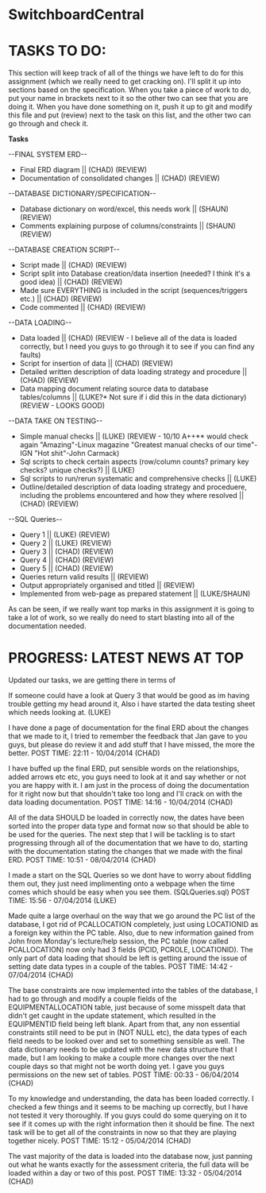 SwitchboardCentral
===============

TASKS TO DO: 
===============
This section will keep track of all of the things we have left to do for this assignment (which we really need to get cracking on). I'll split it up into sections based on the specification. When you take a piece of work to do, put your name in brackets next to it so the other two can see that you are doing it. When you have done something on it, push it up to git and modify this file and put (review) next to the task on this list, and the other two can go through and check it. 

__Tasks__

--FINAL SYSTEM ERD-- 
  * Final ERD diagram || (CHAD) (REVIEW)
  * Documentation of consolidated changes || (CHAD) (REVIEW)
  
--DATABASE DICTIONARY/SPECIFICATION-- 
  * Database dictionary on word/excel, this needs work || (SHAUN) (REVIEW)
  * Comments explaining purpose of columns/constraints || (SHAUN) (REVIEW)

--DATABASE CREATION SCRIPT--
  * Script made || (CHAD) (REVIEW)
  * Script split into Database creation/data insertion (needed? I think it's a good idea) || (CHAD) (REVIEW)
  * Made sure EVERYTHING is included in the script (sequences/triggers etc.) || (CHAD) (REVIEW)
  * Code commented || (CHAD) (REVIEW)

--DATA LOADING--
  * Data loaded || (CHAD) (REVIEW - I believe all of the data is loaded correctly, but I need you guys to go through it to see if you can find any faults)
  * Script for insertion of data || (CHAD) (REVIEW)
  * Detailed written description of data loading strategy and procedure || (CHAD) (REVIEW)
  * Data mapping document relating source data to database tables/columns || (LUKE?* Not sure if i did this in the data dictionary) (REVIEW - LOOKS GOOD)
  
--DATA TAKE ON TESTING-- 
  * Simple manual checks || (LUKE) (REVIEW - 10/10 A++** would check again "Amazing"-Linux magazine "Greatest manual checks of our time"-IGN "Hot shit"-John Carmack)
  * Sql scripts to check certain aspects (row/column counts? primary key checks? unique checks?) || (LUKE)
  * Sql scripts to run/rerun systematic and comprehensive checks || (LUKE)
  * Outline/detailed description of data loading strategy and proceduere, including the problems encountered and how they where resolved || (CHAD) (REVIEW)

--SQL Queries--
  * Query 1 || (LUKE) (REVIEW)
  * Query 2 || (LUKE) (REVIEW)
  * Query 3 || (CHAD) (REVIEW)
  * Query 4 || (CHAD) (REVIEW)
  * Query 5 || (CHAD) (REVIEW)
  * Queries return valid results || (REVIEW)
  * Output appropriately organised and titled || (REVIEW)
  * Implemented from web-page as prepared statement || (LUKE/SHAUN)
  
As can be seen, if we really want top marks in this assignment it is going to take a lot of work, so we really do need to start blasting into all of the documentation needed. 
  
PROGRESS: LATEST NEWS AT TOP
===============
Updated our tasks, we are getting there in terms of 

If someone could have a look at Query 3 that would be good as im having trouble getting my head around it, Also i have started the data testing sheet which needs looking at. (LUKE)

I have done a page of documentation for the final ERD about the changes that we made to it, I tried to remember the feedback that Jan gave to you guys, but please do review it and add stuff that I have missed, the more the better.
POST TIME: 22:11 - 10/04/2014 (CHAD)

I have buffed up the final ERD, put sensible words on the relationships, added arrows etc etc, you guys need to look at it and say whether or not you are happy with it. I am just in the process of doing the documentation for it right now but that shouldn't take too long and I'll crack on with the data loading documentation. 
POST TIME: 14:16 - 10/04/2014 (CHAD)

All of the data SHOULD be loaded in correctly now, the dates have been sorted into the proper data type and format now so that should be able to be used for the queries. The next step that I will be tackling is to start progressing through all of the documentation that we have to do, starting with the documentation stating the changes that we made with the final ERD. POST TIME: 10:51 - 08/04/2014 (CHAD)

I made a start on the SQL Queries so we dont have to worry about fiddling them out, they just need implimenting onto a webpage when the time comes which should be easy when you see them. (SQLQueries.sql) POST TIME: 15:56 - 07/04/2014 (LUKE)

Made quite a large overhaul on the way that we go around the PC list of the database, I got rid of PCALLOCATION completely, just using LOCATIONID as a foreign key within the PC table. Also, due to new information gained from John from Monday's lecture/help session, the PC table (now called PCALLOCATION) now only had 3 fields (PCID, PCROLE, LOCATIONID). The only part of data loading that should be left is getting around the issue of setting date data types in a couple of the tables. POST TIME: 14:42 - 07/04/2014 (CHAD)

The base constraints are now implemented into the tables of the database, I had to go through and modify a couple fields of the EQUIPMENTALLOCATION table, just because of some misspelt data that didn't get caught in the update statement, which resulted in the EQUIPMENTID field being left blank. Apart from that, any non essential constraints still need to be put in (NOT NULL etc), the data types of each field needs to be looked over and set to something sensible as well. The data dictionary needs to be updated with the new data structure that I made, but I am looking to make a couple more changes over the next couple days so that might not be worth doing yet. I gave you guys permissions on the new set of tables.
POST TIME: 00:33 - 06/04/2014 (CHAD)

To my knowledge and understanding, the data has been loaded correctly. I checked a few things and it seems to be maching up correctly, but I have not tested it very thoroughly. If you guys could do some querying on it to see if it comes up with the right information then it should be fine. The next task will be to get all of the constraints in now so that they are playing together nicely.
POST TIME: 15:12 - 05/04/2014 (CHAD)

The vast majority of the data is loaded into the database now, just panning out what he wants exactly for the assessment criteria, the full data will be loaded within a day or two of this post.
POST TIME: 13:32 - 05/04/2014 (CHAD)


